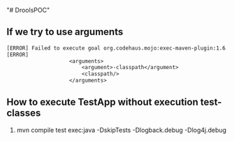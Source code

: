 "# DroolsPOC" 

## If we try to use arguments
```txt
[ERROR] Failed to execute goal org.codehaus.mojo:exec-maven-plugin:1.6.0:java (default-cli) on project DroolsPOC: Unable to parse configuration of mojo org.codehaus.mojo:exec-maven-plugin:1.6.0:java for parameter arguments: Cannot store value into array: ArrayStoreException -> [Help 1]
[ERROR]
                    <arguments>
                        <argument>-classpath</argument>
                        <classpath/>
                    </arguments>
```

## How to execute TestApp without execution test-classes
1. mvn compile test exec:java -DskipTests -Dlogback.debug -Dlog4j.debug